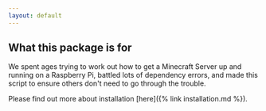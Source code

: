 ```yaml
---
layout: default
---
```


## What this package is for

We spent ages trying to work out how to get a Minecraft Server up and running on a Raspberry Pi, battled lots of dependency errors, and
made this script to ensure others don't need to go through the trouble.

Please find out more about installation [here]({% link installation.md %}).

